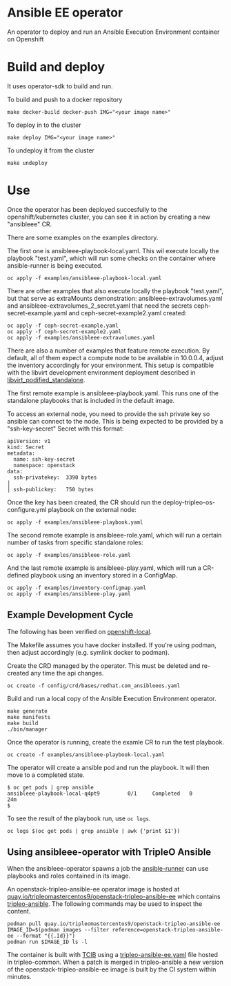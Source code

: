 # Ansible EE operator
An operator to deploy and run an Ansible Execution Environment container on Openshift

# Build and deploy
It uses operator-sdk to build and run.

To build and push to a docker repository
```
make docker-build docker-push IMG="<your image name>"
```

To deploy in to the cluster
```
make deploy IMG="<your image name>"
```

To undeploy it from the cluster
```
make undeploy
```

# Use
Once the operator has been deployed succesfully to the openshift/kubernetes cluster, you can see it in action by creating a new "ansibleee" CR.

There are some examples on the examples directory.

The first one is ansibleee-playbook-local.yaml. This wil execute locally the playbook "test.yaml", which will run some checks on the container where ansible-runner is being executed.
```
oc apply -f examples/ansibleee-playbook-local.yaml
```

There are other examples that also execute locally the playbook "test.yaml", but that serve as extraMounts demonstration: ansibleee-extravolumes.yaml and ansibleee-extravolumes_2_secret.yaml that need the secrets ceph-secret-example.yaml and ceph-secret-example2.yaml created:
```
oc apply -f ceph-secret-example.yaml
oc apply -f ceph-secret-example2.yaml
oc apply -f examples/ansibleee-extravolumes.yaml
```

There are also a number of examples that feature remote execution. By default, all of them expect a compute node to be available in 10.0.0.4, adjust the inventory accordingly for your environment. This setup is compatible with the libvirt development environment deployment described in [libvirt_podified_standalone](https://gitlab.cee.redhat.com/rhos-upgrades/data-plane-adoption-dev/-/blob/main/libvirt_podified_standalone.md).

The first remote example is ansibleee-playbook.yaml. This runs one of the standalone playbooks that is included in the default image.

To access an external node, you need to provide the ssh private key so ansible can connect to the node. This is being expected to be provided by a "ssh-key-secret" Secret with this format:
```
apiVersion: v1
kind: Secret
metadata:
  name: ssh-key-secret
  namespace: openstack
data:
  ssh-privatekey:  3390 bytes                                                                                       │
│ ssh-publickey:   750 bytes
```

Once the key has been created, the CR should run the deploy-tripleo-os-configure.yml playbook on the external node:
```
oc apply -f examples/ansibleee-playbook.yaml
```

The second remote example is ansibleee-role.yaml, which will run a certain number of tasks from specific standalone roles:
```
oc apply -f examples/ansibleee-role.yaml
```

And the last remote example is ansibleee-play.yaml, which will run a CR-defined playbook using an inventory stored in a ConfigMap.
```
oc apply -f examples/inventory-configmap.yaml
oc apply -f examples/ansibleee-play.yaml
```

## Example Development Cycle

The following has been verified on
[openshift-local](https://developers.redhat.com/products/openshift-local/overview).

The Makefile assumes you have docker installed. If you're using
podman, then adjust accordingly (e.g. symlink docker to podman).

Create the CRD managed by the operator. This must be deleted and re-created any time the api changes.
```
oc create -f config/crd/bases/redhat.com_ansibleees.yaml
```
Build and run a local copy of the Ansible Execution Environment operator.
```
make generate
make manifests
make build
./bin/manager
```
Once the operator is running, create the examle CR to run the test playbook.
```
oc create -f examples/ansibleee-playbook-local.yaml
```
The operator will create a ansible pod and run the playbook. It will
then move to a completed state.
```
$ oc get pods | grep ansible
ansibleee-playbook-local-q4pt9         0/1     Completed   0          24m
$
```
To see the result of the playbook run, use `oc logs`.
```
oc logs $(oc get pods | grep ansible | awk {'print $1'})
```

## Using ansibleee-operator with TripleO Ansible

When the ansibleee-operator spawns a job the
[ansible-runner](https://ansible-runner.readthedocs.io/en/stable)
can use playbooks and roles contained in its image.

An openstack-tripleo-ansible-ee operator image is hosted at
[quay.io/tripleomastercentos9/openstack-tripleo-ansible-ee](http://quay.io/tripleomastercentos9/openstack-tripleo-ansible-ee)
which contains [tripleo-ansible](https://opendev.org/openstack/tripleo-ansible).
The following commands may be used to inspect the content.
```
podman pull quay.io/tripleomastercentos9/openstack-tripleo-ansible-ee
IMAGE_ID=$(podman images --filter reference=openstack-tripleo-ansible-ee --format "{{.Id}}")
podman run $IMAGE_ID ls -l
```
The container is built with
[TCIB](https://specs.openstack.org/openstack/tripleo-specs/specs/victoria/simple-container-generation.html)
using a
[tripleo-ansible-ee.yaml](https://opendev.org/openstack/tripleo-common/src/branch/master/container-images/tcib/tripleo-ansible-ee/tripleo-ansible-ee.yaml)
file hosted in tripleo-common. When a patch is merged in
tripleo-ansible a new version of the openstack-tripleo-ansible-ee
image is built by the CI system within minutes.
